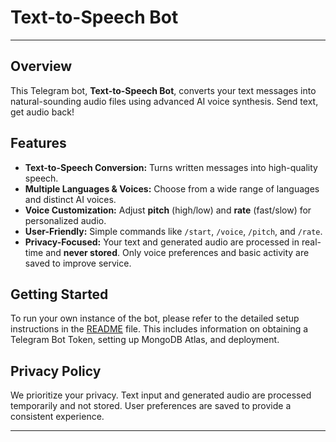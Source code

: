 # Text-to-Speech Bot

---

## Overview

This Telegram bot, **Text-to-Speech Bot**, converts your text messages into natural-sounding audio files using advanced AI voice synthesis. Send text, get audio back!

## Features

* **Text-to-Speech Conversion:** Turns written messages into high-quality speech.
* **Multiple Languages & Voices:** Choose from a wide range of languages and distinct AI voices.
* **Voice Customization:** Adjust **pitch** (high/low) and **rate** (fast/slow) for personalized audio.
* **User-Friendly:** Simple commands like `/start`, `/voice`, `/pitch`, and `/rate`.
* **Privacy-Focused:** Your text and generated audio are processed in real-time and **never stored**. Only voice preferences and basic activity are saved to improve service.

## Getting Started

To run your own instance of the bot, please refer to the detailed setup instructions in the [README](README.md) file. This includes information on obtaining a Telegram Bot Token, setting up MongoDB Atlas, and deployment.

## Privacy Policy

We prioritize your privacy. Text input and generated audio are processed temporarily and not stored. User preferences are saved to provide a consistent experience. 

---
